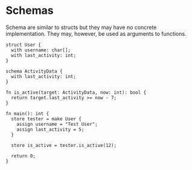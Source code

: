 # Schemas

Schema are similar to structs but they may have no concrete implementation. They may, however, be used as arguments to functions.

```
struct User {
  with username: char[];
  with last_activity: int;
}

schema ActivityData {
  with last_activity: int;
}

fn is_active(target: ActivityData, now: int): bool {
  return target.last_activity >= now - 7;
}

fn main(): int {
  store tester = make User {
    assign username = "Test User";
    assign last_activity = 5;
  }

  store is_active = tester.is_active(12);

  return 0;
}
```